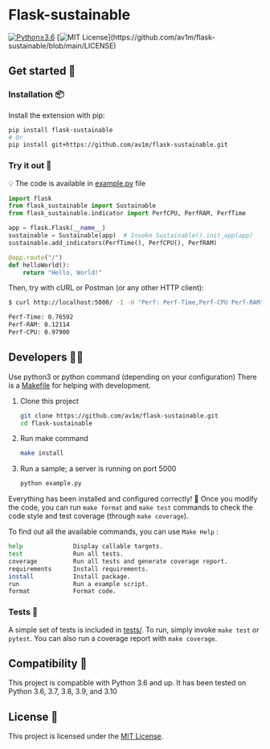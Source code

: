 # Flask-sustainable

[![Python≥3.6](https://img.shields.io/badge/Python-3.6|3.7|3.8|3.9|3.10-blue)](https://docs.python.org/3/whatsnew/3.10.html)
[![MIT License](https://img.shields.io/apm/l/atomic-design-ui.svg?)](https://github.com/av1m/flask-sustainable/blob/main/LICENSE)

## Get started 🚀

### Installation 📦

Install the extension with pip:

```bash
pip install flask-sustainable
# Or
pip install git+https://github.com/av1m/flask-sustainable.git
```

### Try it out 🔬

💡 The code is available in [example.py](./example.py) file

```python
import flask
from flask_sustainable import Sustainable
from flask_sustainable.indicator import PerfCPU, PerfRAM, PerfTime

app = flask.Flask(__name__)
sustainable = Sustainable(app)  # Invoke Sustainable().init_app(app)
sustainable.add_indicators(PerfTime(), PerfCPU(), PerfRAM)

@app.route("/")
def helloWorld():
    return "Hello, World!"
```

Then, try with cURL or Postman (or any other HTTP client):

```bash
$ curl http://localhost:5000/ -I -H "Perf: Perf-Time,Perf-CPU Perf-RAM"

Perf-Time: 0.76592
Perf-RAM: 0.12114
Perf-CPU: 0.97900
```

## Developers 👨‍💻

Use python3 or python command (depending on your configuration)
There is a [Makefile](./Makefile) for helping with development.

1. Clone this project

    ```bash
    git clone https://github.com/av1m/flask-sustainable.git
    cd flask-sustainable
    ```

2. Run make command

    ```bash
    make install
    ```

3. Run a sample; a server is running on port 5000

    ```bash
    python example.py
    ```

Everything has been installed and configured correctly! 🎊
Once you modify the code, you can run `make format` and `make test` commands to check the code style and test coverage (through `make coverage`).

To find out all the available commands, you can use `Make Help` :

```bash
help              Display callable targets.
test              Run all tests.
coverage          Run all tests and generate coverage report.
requirements      Install requirements.
install           Install package.
run               Run a example script.
format            Format code.
```

### Tests 🧪

A simple set of tests is included in [tests/](./tests).
To run, simply invoke `make test` or `pytest`.
You can also run a coverage report with `make coverage`.

## Compatibility 🤝

This project is compatible with Python 3.6 and up.
It has been tested on Python 3.6, 3.7, 3.8, 3.9, and 3.10

## License 📃

This project is licensed under the [MIT License](./LICENSE).
